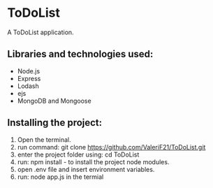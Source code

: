 # ToDoList
A ToDoList application.

## Libraries and technologies used:
- Node.js
- Express
- Lodash
- ejs
- MongoDB and Mongoose

## Installing the project:
1. Open the terminal.
2. run command: git clone https://github.com/ValeriF21/ToDoList.git
3. enter the project folder using: cd ToDoList
4. run: npm install - to install the project node modules.
5. open .env file and insert environment variables.
6. run: node app.js in the termial
